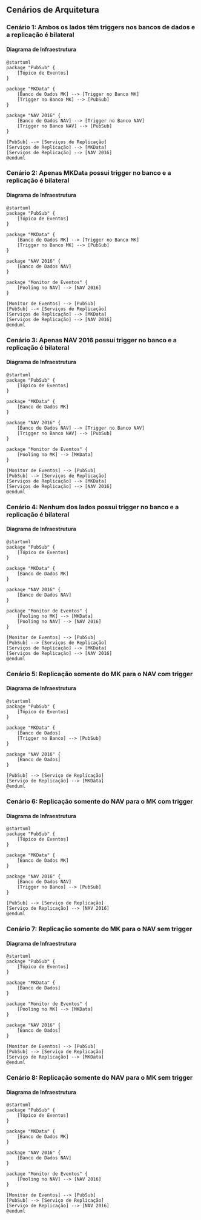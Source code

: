 ## Cenários de Arquitetura

### Cenário 1: Ambos os lados têm triggers nos bancos de dados e a replicação é bilateral

#### Diagrama de Infraestrutura

```plantuml
@startuml
package "PubSub" {
    [Tópico de Eventos]
}

package "MKData" {
    [Banco de Dados MK] --> [Trigger no Banco MK]
    [Trigger no Banco MK] --> [PubSub]
}

package "NAV 2016" {
    [Banco de Dados NAV] --> [Trigger no Banco NAV]
    [Trigger no Banco NAV] --> [PubSub]
}

[PubSub] --> [Serviços de Replicação]
[Serviços de Replicação] --> [MKData]
[Serviços de Replicação] --> [NAV 2016]
@enduml
```

### Cenário 2: Apenas MKData possui trigger no banco e a replicação é bilateral

#### Diagrama de Infraestrutura

```plantuml
@startuml
package "PubSub" {
    [Tópico de Eventos]
}

package "MKData" {
    [Banco de Dados MK] --> [Trigger no Banco MK]
    [Trigger no Banco MK] --> [PubSub]
}

package "NAV 2016" {
    [Banco de Dados NAV]
}

package "Monitor de Eventos" {
    [Pooling no NAV] --> [NAV 2016]
}

[Monitor de Eventos] --> [PubSub]
[PubSub] --> [Serviços de Replicação]
[Serviços de Replicação] --> [MKData]
[Serviços de Replicação] --> [NAV 2016]
@enduml
```

### Cenário 3: Apenas NAV 2016 possui trigger no banco e a replicação é bilateral

#### Diagrama de Infraestrutura

```plantuml
@startuml
package "PubSub" {
    [Tópico de Eventos]
}

package "MKData" {
    [Banco de Dados MK]
}

package "NAV 2016" {
    [Banco de Dados NAV] --> [Trigger no Banco NAV]
    [Trigger no Banco NAV] --> [PubSub]
}

package "Monitor de Eventos" {
    [Pooling no MK] --> [MKData]
}

[Monitor de Eventos] --> [PubSub]
[PubSub] --> [Serviços de Replicação]
[Serviços de Replicação] --> [MKData]
[Serviços de Replicação] --> [NAV 2016]
@enduml
```

### Cenário 4: Nenhum dos lados possui trigger no banco e a replicação é bilateral

#### Diagrama de Infraestrutura

```plantuml
@startuml
package "PubSub" {
    [Tópico de Eventos]
}

package "MKData" {
    [Banco de Dados MK]
}

package "NAV 2016" {
    [Banco de Dados NAV]
}

package "Monitor de Eventos" {
    [Pooling no MK] --> [MKData]
    [Pooling no NAV] --> [NAV 2016]
}

[Monitor de Eventos] --> [PubSub]
[PubSub] --> [Serviços de Replicação]
[Serviços de Replicação] --> [MKData]
[Serviços de Replicação] --> [NAV 2016]
@enduml
```

### Cenário 5: Replicação somente do MK para o NAV com trigger

#### Diagrama de Infraestrutura

```plantuml
@startuml
package "PubSub" {
    [Tópico de Eventos]
}

package "MKData" {
    [Banco de Dados]
    [Trigger no Banco] --> [PubSub]
}

package "NAV 2016" {
    [Banco de Dados]
}

[PubSub] --> [Serviço de Replicação]
[Serviço de Replicação] --> [MKData]
@enduml
```

### Cenário 6: Replicação somente do NAV para o MK com trigger

#### Diagrama de Infraestrutura

```plantuml
@startuml
package "PubSub" {
    [Tópico de Eventos]
}

package "MKData" {
    [Banco de Dados MK]
}

package "NAV 2016" {
    [Banco de Dados NAV]
    [Trigger no Banco] --> [PubSub]
}

[PubSub] --> [Serviço de Replicação]
[Serviço de Replicação] --> [NAV 2016]
@enduml
```

### Cenário 7: Replicação somente do MK para o NAV sem trigger

#### Diagrama de Infraestrutura

```plantuml
@startuml
package "PubSub" {
    [Tópico de Eventos]
}

package "MKData" {
    [Banco de Dados]
}

package "Monitor de Eventos" {
    [Pooling no MK] --> [MKData]
}

package "NAV 2016" {
    [Banco de Dados]
}

[Monitor de Eventos] --> [PubSub]
[PubSub] --> [Serviço de Replicação]
[Serviço de Replicação] --> [MKData]
@enduml
```

### Cenário 8: Replicação somente do NAV para o MK sem trigger

#### Diagrama de Infraestrutura

```plantuml
@startuml
package "PubSub" {
    [Tópico de Eventos]
}

package "MKData" {
    [Banco de Dados MK]
}

package "NAV 2016" {
    [Banco de Dados NAV]
}

package "Monitor de Eventos" {
    [Pooling no NAV] --> [NAV 2016]
}

[Monitor de Eventos] --> [PubSub]
[PubSub] --> [Serviço de Replicação]
[Serviço de Replicação] --> [NAV 2016]
@enduml
```